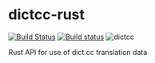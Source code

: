# dictcc-rust
[![Build Status](https://travis-ci.org/kedeggel/dictcc-rust.svg?branch=master)](https://travis-ci.org/kedeggel/dictcc-rust)
[![Build status](https://ci.appveyor.com/api/projects/status/hdtge4kfoj961ur7/branch/master?svg=true)](https://ci.appveyor.com/project/kedeggel/dictcc-rust/branch/master)
![dictcc](https://docs.rs/dictcc/badge.svg)

Rust API for use of dict.cc translation data

